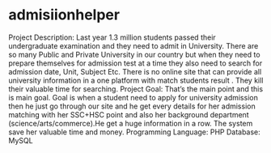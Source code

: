 # admisiionhelper
Project Description: Last year 1.3 million students passed their undergraduate examination and they need to admit in University. There are so many Public and Private University in our country but when they need to prepare themselves for admission test at a time they also need to search for admission date, Unit, Subject Etc. There is no online site that can provide all university information in a one platform with match students result . They kill their valuable time for searching.   Project Goal: That’s the main point and this is main goal. Goal is when a student need to apply for university admission then he just go through our site and he get every details for her admission matching with her SSC+HSC point and also her background department (science/arts/commerce).He get a huge information in a row. The system save her valuable time and money.  Programming Language: PHP Database: MySQL 

